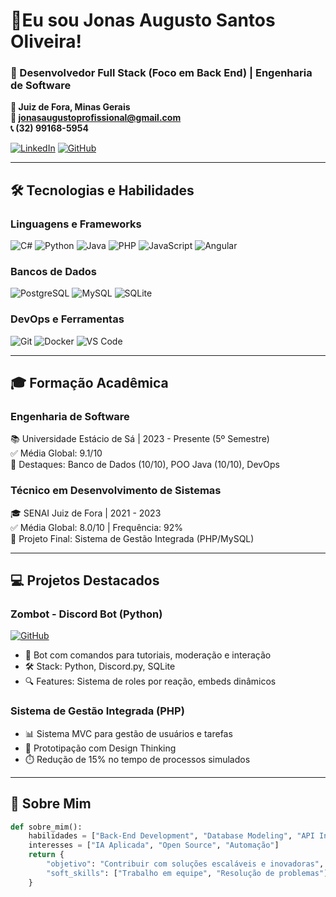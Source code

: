 # 👋Eu sou Jonas Augusto Santos Oliveira!

### 🚀 Desenvolvedor Full Stack (Foco em Back End) | Engenharia de Software

**📍 Juiz de Fora, Minas Gerais**  
**📧 jonasaugustoprofissional@gmail.com**  
**📞 (32) 99168-5954**  

[![LinkedIn](https://img.shields.io/badge/LinkedIn-0077B5?style=for-the-badge&logo=linkedin&logoColor=white)](https://www.linkedin.com/in/jonasaaugusto/)
[![GitHub](https://img.shields.io/badge/GitHub-100000?style=for-the-badge&logo=github&logoColor=white)](https://github.com/JonasaAugusto)

---

## 🛠️ Tecnologias e Habilidades

### **Linguagens e Frameworks**
![C#](https://img.shields.io/badge/C%23-239120?style=for-the-badge&logo=c-sharp&logoColor=white)
![Python](https://img.shields.io/badge/Python-3776AB?style=for-the-badge&logo=python&logoColor=white)
![Java](https://img.shields.io/badge/Java-ED8B00?style=for-the-badge&logo=openjdk&logoColor=white)
![PHP](https://img.shields.io/badge/PHP-777BB4?style=for-the-badge&logo=php&logoColor=white)
![JavaScript](https://img.shields.io/badge/JavaScript-F7DF1E?style=for-the-badge&logo=javascript&logoColor=black)
![Angular](https://img.shields.io/badge/Angular-DD0031?style=for-the-badge&logo=angular&logoColor=white)

### **Bancos de Dados**
![PostgreSQL](https://img.shields.io/badge/PostgreSQL-316192?style=for-the-badge&logo=postgresql&logoColor=white)
![MySQL](https://img.shields.io/badge/MySQL-005C84?style=for-the-badge&logo=mysql&logoColor=white)
![SQLite](https://img.shields.io/badge/SQLite-07405E?style=for-the-badge&logo=sqlite&logoColor=white)

### **DevOps e Ferramentas**
![Git](https://img.shields.io/badge/GIT-E44C30?style=for-the-badge&logo=git&logoColor=white)
![Docker](https://img.shields.io/badge/Docker-2CA5E0?style=for-the-badge&logo=docker&logoColor=white)
![VS Code](https://img.shields.io/badge/VS_Code-0078D4?style=for-the-badge&logo=visual%20studio%20code&logoColor=white)

---

## 🎓 Formação Acadêmica

### **Engenharia de Software**
📚 Universidade Estácio de Sá | 2023 - Presente (5º Semestre)  
✅ Média Global: 9.1/10  
🔹 Destaques: Banco de Dados (10/10), POO Java (10/10), DevOps  

### **Técnico em Desenvolvimento de Sistemas**
🎓 SENAI Juiz de Fora | 2021 - 2023  
✅ Média Global: 8.0/10 | Frequência: 92%  
🔹 Projeto Final: Sistema de Gestão Integrada (PHP/MySQL)

---

## 💻 Projetos Destacados

### **Zombot - Discord Bot (Python)**
[![GitHub](https://img.shields.io/badge/Repositório-100000?style=for-the-badge&logo=github&logoColor=white)](https://github.com/JonasaAugusto/ZombotCode)
- 🤖 Bot com comandos para tutoriais, moderação e interação
- 🛠️ Stack: Python, Discord.py, SQLite
- 🔍 Features: Sistema de roles por reação, embeds dinâmicos

### **Sistema de Gestão Integrada (PHP)**
- 📊 Sistema MVC para gestão de usuários e tarefas
- 🎨 Prototipação com Design Thinking
- ⏱️ Redução de 15% no tempo de processos simulados

---

## 🌟 Sobre Mim

```python
def sobre_mim():
    habilidades = ["Back-End Development", "Database Modeling", "API Integration"]
    interesses = ["IA Aplicada", "Open Source", "Automação"]
    return {
        "objetivo": "Contribuir com soluções escaláveis e inovadoras",
        "soft_skills": ["Trabalho em equipe", "Resolução de problemas"]
    }
